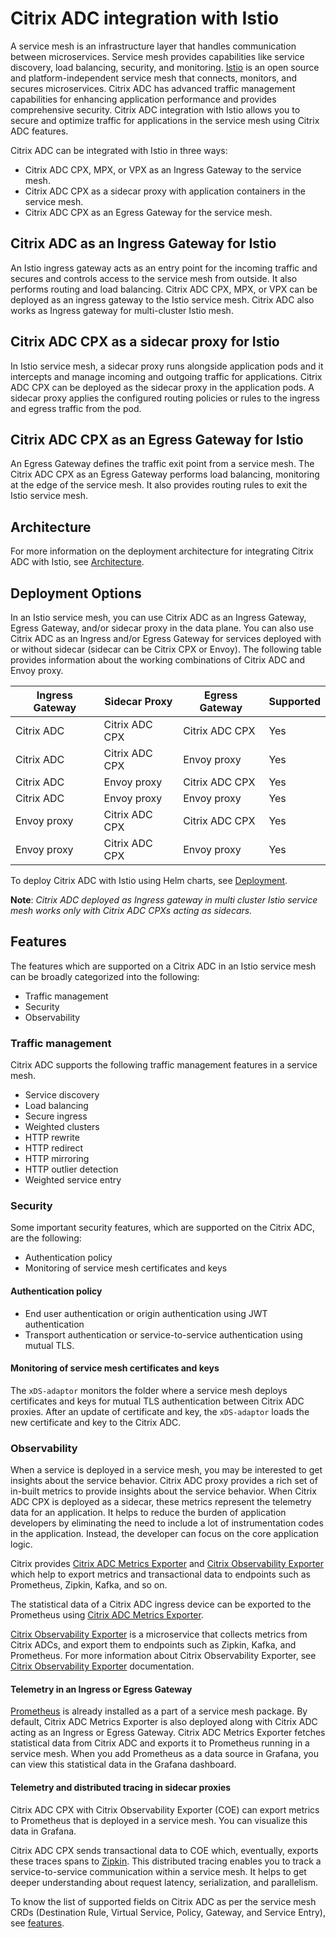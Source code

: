 # Citrix ADC integration with Istio

A service mesh is an infrastructure layer that handles communication between microservices. Service mesh provides capabilities like service discovery, load balancing, security, and monitoring. [Istio](https://istio.io) is an open source and platform-independent service mesh that connects, monitors, and secures microservices. Citrix ADC has advanced traffic management capabilities for enhancing application performance and provides comprehensive security. Citrix ADC integration with Istio allows you to secure and optimize traffic for applications in the service mesh using Citrix ADC features.

Citrix ADC can be integrated with Istio in three ways:

- Citrix ADC CPX, MPX, or VPX as an Ingress Gateway to the service mesh. 
- Citrix ADC CPX as a sidecar proxy with application containers in the service mesh.
- Citrix ADC CPX as an Egress Gateway for the service mesh.

## Citrix ADC as an Ingress Gateway for Istio

An Istio ingress gateway acts as an entry point for the incoming traffic and secures and controls access to the service mesh from outside. It also performs routing and load balancing. Citrix ADC CPX, MPX, or VPX can be deployed as an ingress gateway to the Istio service mesh. Citrix ADC also works as Ingress gateway for multi-cluster Istio mesh.

## Citrix ADC CPX as a sidecar proxy for Istio

In Istio service mesh, a sidecar proxy runs alongside application pods and it intercepts and manage incoming and outgoing traffic for applications. Citrix ADC CPX can be deployed as the sidecar proxy in the application pods. A sidecar proxy applies the configured routing policies or rules to the ingress and egress traffic from the pod.

## Citrix ADC CPX as an Egress Gateway for Istio

An Egress Gateway defines the traffic exit point from a service mesh. The Citrix ADC CPX as an Egress Gateway performs load balancing, monitoring at the edge of the service mesh. It also provides routing rules to exit the Istio service mesh.

## <a name="architecture">Architecture</a>

For more information on the deployment architecture for integrating Citrix ADC with Istio, see [Architecture](../istio-integration/architecture.md).

## <a name="deployment-options">Deployment Options</a>

In an Istio service mesh, you can use Citrix ADC as an Ingress Gateway, Egress Gateway, and/or sidecar proxy in the data plane. You can also use Citrix ADC as an Ingress and/or Egress Gateway for services deployed with or without sidecar (sidecar can be Citrix CPX or Envoy). The following table provides information about the working combinations of Citrix ADC and Envoy proxy.

| Ingress Gateway | Sidecar Proxy | Egress Gateway| Supported |
|-----------------|---------------|---------------|-----------|
| Citrix ADC | Citrix ADC CPX | Citrix ADC CPX | Yes |
| Citrix ADC | Citrix ADC CPX | Envoy proxy | Yes |
| Citrix ADC | Envoy proxy | Citrix ADC CPX | Yes |
| Citrix ADC | Envoy proxy | Envoy proxy | Yes |
| Envoy proxy | Citrix ADC CPX| Citrix ADC CPX | Yes |
| Envoy proxy | Citrix ADC CPX| Envoy proxy | Yes |

To deploy Citrix ADC with Istio using Helm charts, see [Deployment](../istio-integration/deploy-istio-adaptor-helm-chart.md).

**Note**: _Citrix ADC deployed as Ingress gateway in multi cluster Istio service mesh works only with Citrix ADC CPXs acting as sidecars._

## Features

The features which are supported on a Citrix ADC in an Istio service mesh can be broadly categorized into the following:

- Traffic management
- Security
- Observability

### Traffic management

Citrix ADC supports the following traffic management features in a service mesh.

-  Service discovery
-  Load balancing
-  Secure ingress
-  Weighted clusters
-  HTTP rewrite
-  HTTP redirect
-  HTTP mirroring
-  HTTP outlier detection
-  Weighted service entry

### Security

Some important security features, which are supported on the Citrix ADC, are the following:

-  Authentication policy
-  Monitoring of service mesh certificates and keys

#### Authentication policy

-  End user authentication or origin authentication using JWT authentication
-  Transport authentication or service-to-service authentication using mutual TLS.

#### Monitoring of service mesh certificates and keys

The `xDS-adaptor` monitors the folder where a service mesh deploys certificates and keys for mutual TLS authentication between Citrix ADC proxies. After an update of certificate and key, the `xDS-adaptor` loads the new certificate and key to the Citrix ADC.

### Observability

When a service is deployed in a service mesh, you may be interested to get insights about the service behavior. Citrix ADC proxy provides a rich set of in-built metrics to provide insights about the service behavior. When Citrix ADC CPX is deployed as a sidecar, these metrics represent the telemetry data for an application. It helps to reduce the burden of application developers by eliminating the need to include a lot of instrumentation codes in the application. Instead, the developer can focus on the core application logic.

Citrix provides [Citrix ADC Metrics Exporter](https://github.com/citrix/citrix-adc-metrics-exporter) and [Citrix Observability Exporter](https://github.com/citrix/citrix-observability-exporter) which help to export metrics and transactional data to endpoints such as Prometheus, Zipkin, Kafka, and so on.

The statistical data of a Citrix ADC ingress device can be exported to the Prometheus using [Citrix ADC Metrics Exporter](https://github.com/citrix/citrix-adc-metrics-exporter).

[Citrix Observability Exporter](https://github.com/citrix/citrix-observability-exporter) is a microservice that collects metrics from Citrix ADCs, and export them to endpoints such as Zipkin, Kafka, and Prometheus.
For more information about Citrix Observability Exporter, see [Citrix Observability Exporter](https://github.com/citrix/citrix-observability-exporter) documentation.

#### Telemetry in an Ingress or Egress Gateway

[Prometheus](https://prometheus.io) is already installed as a part of a service mesh package. By default, Citrix ADC Metrics Exporter is also deployed along with Citrix ADC acting as an Ingress or Egress Gateway. Citrix ADC Metrics Exporter fetches statistical data from Citrix ADC and exports it to Prometheus running in a service mesh. When you add Prometheus as a data source in Grafana, you can view this statistical data in the Grafana dashboard.

#### Telemetry and distributed tracing in sidecar proxies

Citrix ADC CPX with Citrix Observability Exporter (COE) can export metrics to Prometheus that is deployed in a service mesh. You can visualize this data in Grafana.

Citrix ADC CPX sends transactional data to COE which, eventually, exports these traces spans to [Zipkin](https://zipkin.io). This distributed tracing enables you to track a service-to-service communication within a service mesh. It helps to get deeper understanding about request latency, serialization, and parallelism.

To know the list of supported fields on Citrix ADC as per the service mesh CRDs (Destination Rule, Virtual Service, Policy, Gateway, and Service Entry), see [features](features.md).
